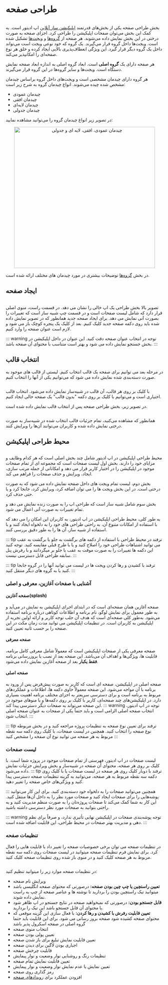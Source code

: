 # طراحی صفحه

<div style="text-align: center">
<img :src="$withBase('/page-design/page-design-area.jpg')" width="450" class="zoom">
</div>

بخش طراحی صفحه یکی از بخش‌های قدرتمند [اپلیکیشن ساز آنلاین](https://appeditor.ir) اپ ادیتور است.
 به کمک این بخش می‌توان صفحات اپلیکیشن را طراحی کرد. اجزای صفحه به صورت درختی در این بخش نمایش داده می‌شوند. 
 هر صفحه از 
 [گروه‌ها](widgets/group.md) و [ویجت‌ها](widgets) تشکیل شده است. 
 ویجت‌ها داخل گروه قرار می‌گیرند. یک گروه که خود نوعی ویجت است می‌تواند داخل یک گروه دیگر قرار گیرد. 
 این ویژگی انعطاف‌پذیری بالایی ایجاد کرده و خلق هر نوع صفحه‌ای را امکانپذیر می‌کند.
  
  هر صفحه دارای یک **گروه اصلی** است. ابعاد گروه اصلی به اندازه ابعاد صفحه نمایش دستگاه است. ویجت‌ها و سایر گروه‌ها در این گروه قرار می‌گیرند.
  
 هر گروه دارای چیدمان مشخصی است و ویجت‌های داخل گروه براساس چیدمان مشخص شده چیده می‌شوند. انواع چیدمان گروه به شرح زیر است:
 
+ چیدمان عمودی
+ چیدمان افقی
+ چیدمان لایه‌ای
+ چیدمان جدولی

در تصویر زیر انواع چیدمان گروه را می‌توانید مشاهده نمایید:
  
<div style="text-align: center">
<img :src="$withBase('/page-design/group-layouts.jpg')" class="zoom" alt="چیدمان عمودی، افقی، لایه ای و جدولی" width="450">
</div>
  
در بخش [گروه‌ها](/application-design/widgets/group.md) توضیحات بیشتری در مورد چیدمان های مختلف ارائه شده است. 

## ایجاد صفحه

<div style="text-align: center">
<img :src="$withBase('/page-design/new-page.jpg')" alt="" width="450" class="zoom">
</div>

تصویر بالا بخش طراحی یک اپ خالی را نشان می دهد.
 در قسمت راست، منوی اصلی قرار دارد که شامل لیست صفحات است و در قسمت چپ شبیه ساز است که تغییرات را بصورت آنی نمایش می دهد.
 برای ایجاد صفحه جدید همانطور که در تصویر نمایش داده شده باید روی دکمه صفحه جدید کلیک کنیم. 
 بعد از کلیک یک پنجره کوچک باز می شود و لازم است عنوان صفحه را وارد کنیم. 
 
::: warning توجه
در انتخاب عنوان صفحه دقت کنید. این عنوان در داخل اپلیکیشن در بخش جستجو نمایش داده می شود و بهتر است متناسب با محتوای آن صفحه باشد.
:::

## انتخاب قالب

در مرحله بعد می توانیم برای صفحه یک قالب انتخاب کنیم. لیستی از قالب های موجود به صورت دسته‌بندی شده نمایش داده می شود که می‌توانیم یکی از آنها را انتخاب کنیم. 

<div style="text-align: center">
<img :src="$withBase('/page-design/select-template.jpg')" alt="" width="450" class="zoom">
</div>

با کلیک بر روی هر قالب، آن قالب در شبیه‌ساز نمایش داده می‌شود. انتخاب قالب اختیاری است و می‌توانیم با کلیک بر روی دکمه "بدون قالب" یک صفحه خالی ایجاد کنیم.

در تصویر زیر، بخش طراحی صفحه پس از انتخاب قالب نمایش داده شده است.


<div style="text-align: center">
<img :src="$withBase('/page-design/page-designer-area.jpg')" alt="" width="450" class="zoom">
</div>

همانطور که مشاهده می‌کنید، تمام جزئیات قالب انتخاب شده در شبیه‌ساز به صورت درختی نمایش داده شده و کاربران می‌توانند آن‌ها را ویرایش کنند.



## محیط طراحی اپلیکیشن

<div style="text-align: center">
<img :src="$withBase('/page-design/page-designer-anatomy.jpg')" class="zoom">
</div>

محیط طراحی اپلیکیشن در اپ ادیتور شامل چند بخش اصلی است که هر کدام وظایف و مزایای خود را دارند. بخش اول لیست صفحات است که مجموعه ای از تمام صفحات موجود در اپلیکیشن را در اختیار کاربر قرار می دهد و امکاناتی از جمله مرتب سازی، ایجاد، ویرایش و حذف صفحات را فراهم می کند.

 بخش دوم، لیست تمام ویجت های داخل صفحه نمایش داده می شود که به صورت درختی است. در این بخش ویجت ها را می توان اضافه کرد، ویرایش کرد، جابجا کرد و یا حتی حذف کرد.

بخش سوم شامل شبیه ساز است که طراحی اپ را به صورت زنده نمایش می دهد و تمام تغییرات به صورت آنی اعمال می شود.

به طور کلی، محیط طراحی اپلیکیشن در اپ ادیتور، به کاربران این امکان را می دهد که با استفاده از امکانات متنوع آن، به راحتی طراحی های خود را به دلخواه ایجاد کنند و با استفاده از شبیه ساز، آن ها را به طور دقیق بررسی کنند.

::: tip ترفند
در محیط طراحی با استفاده از دکمه های برگشت به جلو یا برگشت به عقب می توانید اشتباهات طراحی خود را اصلاح کنید و یا با طرح قبلی مقایسه کنید.
توجه کنید این دکمه ها تغییرات را به صورت موقت به عقب یا جلو بر میگردانند و با رفرش پنل سابقه طراحی قابل دسترسی نیست.
:::

::: tip ترفند
با کشیدن و رها کردن ویجت ها در لیست می توانید آنها را در گروه جابجا کنید یا به گروه های دیگر منتقل کنید.
:::

### آشنایی با صفحات آغازین، معرفی و اصلی

#### صفحه آغازین(splash)
صفحه آغازین همان صفحه‌ای است که در ابتدای اجرای اپلیکیشن به نمایش در می‌آید و به طور معمول برای نمایش لوگو، نام برنامه و اطلاعات کوتاهی درباره برنامه استفاده می‌شود. به‌طور کلی صفحه‌ای است که هدف آن جلب توجه کاربر و ارائه اولین تجربه از اپلیکیشن به کاربران است. در تنظیمات اپلیکیشن می توانید مدت زمان مکث در این صفحه را بر حسب ثانیه تعیین کنید.

#### صفحه معرفی
صفحه معرفی یکی از صفحات اپلیکیشن است که معمولاً شامل معرفی کامل برنامه، قابلیت ها، ویژگی‌ها و اهداف آن می‌باشد. این صفحه بعد از نصب یا بروزرسانی برنامه **فقط یکبار** بعد از صفحه آغازین نمایش داده می‌شود.

#### صفحه اصلی
صفحه اصلی در اپلیکیشن، صفحه ای است که کاربر به صورت پیش‌فرض پس از ورود به برنامه با آن مواجه می‌شود. این صفحه معمولاً حاوی دکمه ها، اطلاعات و عملکردهای مربوط به برنامه است و برای دسترسی سریعتر به اجزای مختلف برنامه اهمیت بسیاری دارد. در اپلیکیشن‌های چند صفحه‌ای، کاربر با کلیک بر روی دکمه‌ها و یا منوهای موجود در این صفحه می‌تواند به صفحات دیگر دسترسی پیدا کند.
::: warning توجه
در اپ ادیتور، انتخاب صفحه اصلی الزامی است و باید حتماً یکی از صفحات به عنوان صفحه اصلی انتخاب شود.
:::

::: tip ترفند
برای تعیین نوع صفحه به تنظیمات پروژه مراجعه کنید و در بخش مربوطه نوع صفحه را انتخاب کنید. همچنین در لیست صفحات، با کلیک روی دکمه سه نقطه مربوط به هر صفحه می توانید نوع آن صفحه را مشخص کنید
:::

### لیست صفحات
لیست صفحات در اپ ادیتور، فهرستی از تمام صفحات موجود در پروژه شما است. با کلیک بر روی هر صفحه، محتوای آن صفحه در شبیه‌ساز و بخش ویرایش جزئیات نمایش داده می‌شود.
::: tip ترفند
با دوبار کلیک روی هر صفحه در لیست صفحات یا با کلیک روی دکمه سه نقطه مربوط به هر صفحه، می‌توانید به گزینه تنظیمات صفحه دسترسی پیدا کنید و ویژگی‌های خاص صفحه را تغییر دهید.

:::
همچنین می‌توانید صفحات را به دلخواه خود دسته‌بندی کنید. برای این کار می‌توانید پوشه‌هایی را برای صفحات ایجاد کنید و صفحات مورد نظر را به داخل آن‌ها منتقل کنید. این کار به شما کمک می‌کند تا صفحات پروژه‌تان را به صورت منظم مدیریت کنید و به راحتی بتوانید به صفحات مورد نظر دسترسی داشته باشید.

::: warning  توجه
پوشه‌بندی صفحات در اپلیکیشن نهایی تأثیری ندارد، و صرفاً برای نظم دهی و مدیریت بهتر صفحات در محیط طراحی، این قابلیت اضافه شده است.
:::

### تنظیمات صفحه
در تنظیمات صفحه می توان برخی خصوصیات صفحه را تغییر داد یا قابلیت هایی را فعال کرد. برای نمایش فرم تنظیمات صفحه میتوانید در لیست صفحات روی دکمه سه نقطه مربوط به هر صفحه کلیک کنید و در منوی باز شده روی تنظیمات صفحه کلیک کنید. 
<div style="text-align: center">
<img :src="$withBase('/page-design/page-configs.png')" width="250" class="zoom">
</div>

در نتظیمات صفحه موارد زیر را میتوانید تنظیم کنید:
- ویرایش نام صفحه
- **تعیین راستچین یا چپ چین بودن صفحه:** درصورتی که محتوای صفحه انگلیسی باشد میتوانید تیک راستچین بودن را بردارید تا نوشته ها و عناصر صفحه از چپ به راست نمایش داده شوند.
- **قابل جستجو بودن:** درصورتی که نمیخواهید صفحه در نتایج جستجو در اپ ظاهر شود یا محتوای آن قابل جستجو باشد این تیک را بردارید.
- **تعیین قابلیت رفرش با کشیدن و رها کردن:** با فعال سازی این گزینه موقعی که محتوای صفحه کشیده شود صفحه بروز رسانی می شود. برای این قابلیت باید حتما گروه اصلی در صفحه اسکرول پذیر باشد
- انتخاب منوی صفحه
- تعیین پولی بودن صفحه
- تعیین قابلیت نمایش تبلیغ برای باز شدن صفحه
- اجباری بودن لاگین برای دیدن صفحه
- قابلیت چرخش صفحه
- تنظیمات رنگ و روشنایی نوار وضعیت و نوار پیمایش
- تعیین قابلیت نمایش تمام صفحه
- تعیین نمایش یا عدم نمایش نوار وضعیت و نوار پیمایش
- رمز گذاری روی صفحه
- افزودن عملکرد برای [رویدادهای صفحه](/application-design/events)



